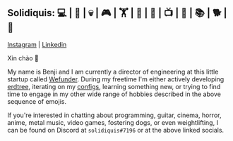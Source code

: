 Solidiquis: 💻 | 🎸 | 💀 | 🎮 | 🏋 | 🧙 | 🧋 | 📺 | 🎃 | 📚 | 🐕 | 🎥
--
[Instagram](https://www.instagram.com/benji_man_van/) | [Linkedin](https://www.linkedin.com/in/nguyen-van-benjamin/)

Xin chào 👋

My name is Benji and I am currently a director of engineering at this little startup called [Wefunder](https://wefunder.com). During my freetime I'm either actively developing [erdtree](https://github.com/solidiquis/erdtree), iterating on my [configs](https://github.com/solidiquis/dotfiles), learning something new, or trying to find time to engage in my other wide range of hobbies described in the above sequence of emojis.

If you're interested in chatting about programming, guitar, cinema, horror, anime, metal music, video games, fostering dogs, or even weightlifting, I can be found on Discord at `solidiquis#7196` or at the above linked socials.
